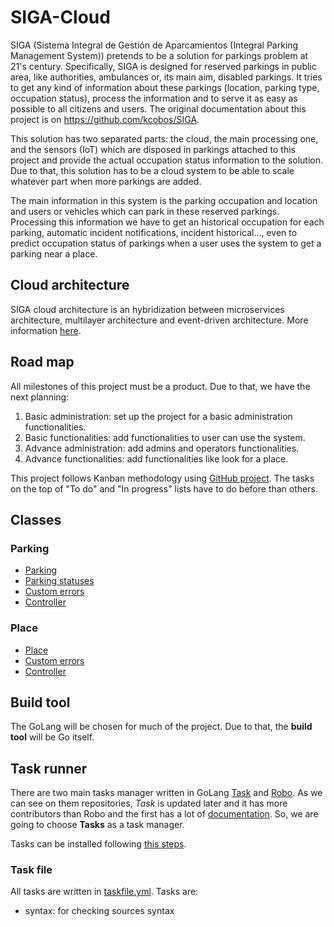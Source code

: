 # SIGA-Cloud

SIGA (Sistema Integral de Gestión de Aparcamientos (Integral Parking Management System)) pretends to be a solution for parkings problem at 21's century. Specifically, SIGA is designed for reserved parkings in public area, like authorities, ambulances or, its main aim, disabled parkings. It tries to get any kind of information about these parkings (location, parking type, occupation status), process the information and to serve it as easy as possible to all citizens and users. The original documentation about this project is on <https://github.com/kcobos/SIGA>.

This solution has two separated parts: the cloud, the main processing one, and the sensors (IoT) which are disposed in parkings attached to this project and provide the actual occupation status information to the solution. Due to that, this solution has to be a cloud system to be able to scale whatever part when more parkings are added.

The main information in this system is the parking occupation and location and users or vehicles which can park in these reserved parkings. Processing this information we have to get an historical occupation for each parking, automatic incident notifications, incident historical..., even to predict occupation status of parkings when a user uses the system to get a parking near a place.

## Cloud architecture

SIGA cloud architecture is an hybridization between microservices architecture, multilayer architecture and event-driven architecture. More information [here](docs/architecture.md).

## Road map

All milestones of this project must be a product. Due to that, we have the next planning:

1. Basic administration: set up the project for a basic administration functionalities.
2. Basic functionalities: add functionalities to user can use the system.
3. Advance administration: add admins and operators functionalities.
4. Advance functionalities: add functionalities like look for a place.

This project follows Kanban methodology using [GitHub project](https://github.com/kcobos/SIGA-Cloud/projects/2). The tasks on the top of "To do" and "In progress" lists have to do before than others.

## Classes

### Parking

- [Parking](parking/models/parking.go)
- [Parking statuses](parking/models/status.go)
- [Custom errors](parking/errors/errors.go)
- [Controller](parking/parkings.go)

### Place

- [Place](place/models/place.go)
- [Custom errors](place/errors/errors.go)
- [Controller](place/places.go)

## Build tool

The GoLang will be chosen for much of the project. Due to that, the **build tool** will be Go itself.

## Task runner

There are two main tasks manager written in GoLang [Task](https://github.com/go-task/task) and [Robo](https://github.com/tj/robo). As we can see on them repositories, *Task* is updated later and it has more contributors than Robo and the first has a lot of [documentation](https://taskfile.dev). So, we are going to choose **Tasks** as a task manager.

Tasks can be installed following [this steps](https://taskfile.dev/#/installation?id=install-script).

### Task file

All tasks are written in [taskfile.yml](./Taskfile.yml). Tasks are:

- syntax: for checking sources syntax
